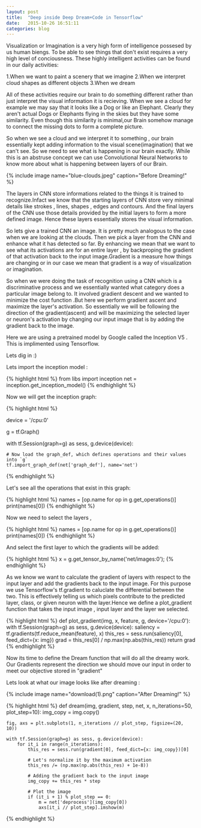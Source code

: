 ```yaml
---
layout: post
title:  "Deep inside Deep Dream+Code in Tensorflow"
date:   2015-10-26 16:51:11
categories: blog
---
```


Visualization or Imagination is a very high form of intelligence possesed by us human biengs. To be able to see things that don't exist requires a very high level of conciousness. These highly intelligent activities can be found in our daily activities:

1.When we want to paint a scenery that we imagine
2.When we interpret cloud shapes as different objects
3.When we dream

All of these activities require our brain to do something different rather than just interpret the visual information it is recieving. When we see a cloud for example we may say that it looks like a Dog or like an Elephant. Clearly they aren't actual Dogs or Elephants flying in the skies but they have some similarity. Even though this similarity is minimal,our Brain somehow manage to connect the missing dots to form a complete picture.

So when we see a cloud and we interpret it to something , our brain essentially kept adding information to the visual scene(imagination) that we can't see. So we need to see what is happening in our brain exactly. While this is an abstruse concept we can use Convolutional Neural Networks to know more about what is happening between layers of our Brain. 


<!-- {% include image name="blue-clouds.jpeg" caption="Before Dreaming!" %}
 -->
 {% include image name="blue-clouds.jpeg" caption="Before Dreaming!" %}


The layers in CNN store informations related to the things it is trained to recognize.Infact we know that the starting layers of CNN store very minimal details like strokes , lines, shapes , edges and contours. And the final layers of the CNN use those details provided by the initial layers to form a more defined image. Hence these layers essentially stores the visual information.

So lets give a trained CNN an image. It is pretty much analogous to the case when we are looking at the clouds. Then we pick a layer from the CNN and enhance what it has detected so far. By enhancing we mean that we want to see what its activations are for an entire layer , by backproping the gradient of that activation back to the input image.Gradient is a measure how things are changing or in our case we mean that gradient is a way of visualization or imagination.

So when we were doing the task of recognition using a CNN which is a discriminative process and we essentially wanted what category does a particular image belong to. It involved gradient descent and we wanted to minimize the cost function .But here we perform gradient ascent and maximize the layer's activation. So essentially we will be following the direction of the gradient(ascent) and will be maximizing the selected layer or neuron's activation by changing our input image that is by adding the gradient back to the image.

Here we are using a pretrained model by Google called the Inception V5 . This is implimented using Tensorflow.

Lets dig in :)

Lets import the inception model :

{% highlight html %}
from libs import inception
net = inception.get_inception_model()
{% endhighlight %}

Now we will get the inception graph:

{% highlight html %}

device = '/cpu:0'

g = tf.Graph()

with tf.Session(graph=g) as sess, g.device(device):
    
    # Now load the graph_def, which defines operations and their values into `g`
    tf.import_graph_def(net['graph_def'], name='net')
{% endhighlight %}

Let's see all the operations that exist in this graph:

{% highlight html %}
names = [op.name for op in g.get_operations()]
print(names[0])
{% endhighlight %}

Now we need to select the layers ,

{% highlight html %}
names = [op.name for op in g.get_operations()]
print(names[0])
{% endhighlight %}

And select the first layer to which the gradients will be added:

{% highlight html %}
x = g.get_tensor_by_name('net/images:0');
{% endhighlight %}

As we know we want to calculate the gradient of layers with respect to the input layer and add the gradients back to the input image. For this purpose we use Tensorflow's tf.gradient to caluclate the differential between the two. This is effectively telling us which pixels contribute to the predicted layer, class, or given neuron with the layer.Hence we define a plot_gradient function that takes the input image , input layer and the layer we selected.

{% highlight html %}
def plot_gradient(img, x, feature, g, device='/cpu:0'):
    with tf.Session(graph=g) as sess, g.device(device):
        saliency = tf.gradients(tf.reduce_mean(feature), x)
        this_res = sess.run(saliency[0], feed_dict={x: img})
        grad = this_res[0] / np.max(np.abs(this_res))
        return grad
{% endhighlight %}

Now its time to define the Dream function that will do all the dreamy work. Our Gradients represent the direction we should move our input in order to meet our objective stored in "gradient"
    
Lets look at what our image looks like after dreaming :


{% include image name="download(1).png" caption="After Dreaming!" %}
















{% highlight html %}
def dream(img, gradient, step, net, x, n_iterations=50, plot_step=10):
    img_copy = img.copy()

    fig, axs = plt.subplots(1, n_iterations // plot_step, figsize=(20, 10))

    with tf.Session(graph=g) as sess, g.device(device):
        for it_i in range(n_iterations):
            this_res = sess.run(gradient[0], feed_dict={x: img_copy})[0]

            # Let's normalize it by the maximum activation
            this_res /= (np.max(np.abs(this_res) + 1e-8))
            
            # Adding the gradient back to the input image
            img_copy += this_res * step

            # Plot the image
            if (it_i + 1) % plot_step == 0:
                m = net['deprocess'](img_copy[0])
                axs[it_i // plot_step].imshow(m)
{% endhighlight %}





